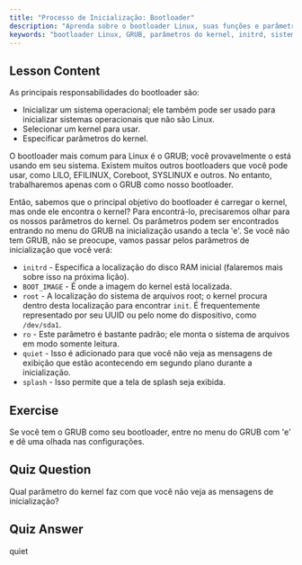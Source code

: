 ```yaml
---
title: "Processo de Inicialização: Bootloader"
description: "Aprenda sobre o bootloader Linux, suas funções e parâmetros comuns do kernel como initrd e root. Entenda o GRUB e otimize seu processo de inicialização Linux."
keywords: "bootloader Linux, GRUB, parâmetros do kernel, initrd, sistema de arquivos root, processo de inicialização Linux, tutorial Linux, Linux para iniciantes"
---
```


## Lesson Content

As principais responsabilidades do bootloader são:

- Inicializar um sistema operacional; ele também pode ser usado para inicializar sistemas operacionais que não são Linux.
- Selecionar um kernel para usar.
- Especificar parâmetros do kernel.

O bootloader mais comum para Linux é o GRUB; você provavelmente o está usando em seu sistema. Existem muitos outros bootloaders que você pode usar, como LILO, EFILINUX, Coreboot, SYSLINUX e outros. No entanto, trabalharemos apenas com o GRUB como nosso bootloader.

Então, sabemos que o principal objetivo do bootloader é carregar o kernel, mas onde ele encontra o kernel? Para encontrá-lo, precisaremos olhar para os nossos parâmetros do kernel. Os parâmetros podem ser encontrados entrando no menu do GRUB na inicialização usando a tecla 'e'. Se você não tem GRUB, não se preocupe, vamos passar pelos parâmetros de inicialização que você verá:

- `initrd` - Especifica a localização do disco RAM inicial (falaremos mais sobre isso na próxima lição).
- `BOOT_IMAGE` - É onde a imagem do kernel está localizada.
- `root` - A localização do sistema de arquivos root; o kernel procura dentro desta localização para encontrar `init`. É frequentemente representado por seu UUID ou pelo nome do dispositivo, como `/dev/sda1`.
- `ro` - Este parâmetro é bastante padrão; ele monta o sistema de arquivos em modo somente leitura.
- `quiet` - Isso é adicionado para que você não veja as mensagens de exibição que estão acontecendo em segundo plano durante a inicialização.
- `splash` - Isso permite que a tela de splash seja exibida.

## Exercise

Se você tem o GRUB como seu bootloader, entre no menu do GRUB com 'e' e dê uma olhada nas configurações.

## Quiz Question

Qual parâmetro do kernel faz com que você não veja as mensagens de inicialização?

## Quiz Answer

quiet
